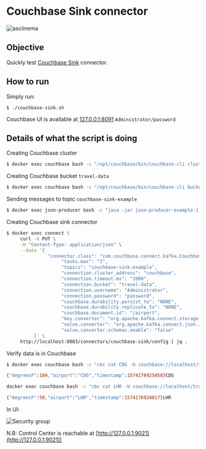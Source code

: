 # Couchbase Sink connector

![asciinema](asciinema.gif)

## Objective

Quickly test [Couchbase Sink](https://docs.couchbase.com/kafka-connector/3.4/index.html) connector.




## How to run

Simply run:

```
$ ./couchbase-sink.sh
```

Couchbase UI is available at [127.0.0.1:8091](http://127.0.0.1:8091) `Administrator/password`

## Details of what the script is doing

Creating Couchbase cluster

```bash
$ docker exec couchbase bash -c "/opt/couchbase/bin/couchbase-cli cluster-init --cluster-username Administrator --cluster-password password --services=data,index,query"
```

Creating Couchbase bucket `travel-data`

```bash
$ docker exec couchbase bash -c "/opt/couchbase/bin/couchbase-cli bucket-create --cluster localhost:8091 --username Administrator --password password --bucket travel-data --bucket-type couchbase --bucket-ramsize 100"
```

Sending messages to topic `couchbase-sink-example`

```bash
$ docker exec json-producer bash -c "java -jar json-producer-example-1.0.0-SNAPSHOT-jar-with-dependencies.jar"
```

Creating Couchbase sink connector

```bash
$ docker exec connect \
     curl -X PUT \
     -H "Content-Type: application/json" \
     --data '{
               "connector.class": "com.couchbase.connect.kafka.CouchbaseSinkConnector",
                    "tasks.max": "2",
                    "topics": "couchbase-sink-example",
                    "connection.cluster_address": "couchbase",
                    "connection.timeout.ms": "2000",
                    "connection.bucket": "travel-data",
                    "connection.username": "Administrator",
                    "connection.password": "password",
                    "couchbase.durability.persist_to": "NONE",
                    "couchbase.durability.replicate_to": "NONE",
                    "couchbase.document.id": "/airport",
                    "key.converter": "org.apache.kafka.connect.storage.StringConverter",
                    "value.converter": "org.apache.kafka.connect.json.JsonConverter",
                    "value.converter.schemas.enable": "false"
          }' \
     http://localhost:8083/connectors/couchbase-sink/config | jq .
```

Verify data is in Couchbase

```bash
$ docker exec couchbase bash -c "cbc cat CDG -U couchbase://localhost/travel-data -u Administrator -P password"

{"degreesF":104,"airport":"CDG","timestamp":1574176925058}CDG                  CAS=0x15d899953dda0000, Flags=0x2000000, Size=58, Datatype=0x01(JSON)
```

```bash
docker exec couchbase bash -c "cbc cat LHR -U couchbase://localhost/travel-data -u Administrator -P password"

{"degreesF":58,"airport":"LHR","timestamp":1574176924817}LHR                  CAS=0x15d899953dd60000, Flags=0x2000000, Size=57, Datatype=0x01(JSON)
```

In UI:

![Security group](Screenshot1.png)


N.B: Control Center is reachable at [http://127.0.0.1:9021](http://127.0.0.1:9021])
